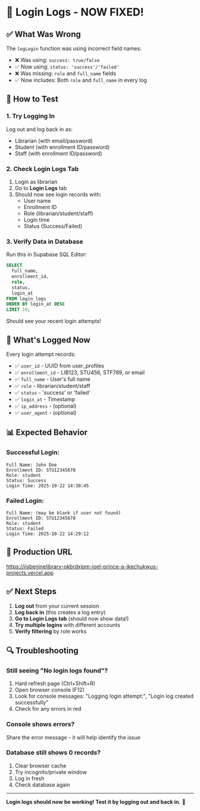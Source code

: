 # 🔧 Login Logs - NOW FIXED!

## ✅ What Was Wrong

The `logLogin` function was using incorrect field names:
- ❌ Was using: `success: true/false`
- ✅ Now using: `status: 'success'/'failed'`
- ❌ Was missing: `role` and `full_name` fields
- ✅ Now includes: Both `role` and `full_name` in every log

## 🧪 How to Test

### 1. **Try Logging In**
Log out and log back in as:
- Librarian (with email/password)
- Student (with enrollment ID/password)
- Staff (with enrollment ID/password)

### 2. **Check Login Logs Tab**
1. Login as librarian
2. Go to **Login Logs** tab
3. Should now see login records with:
   - User name
   - Enrollment ID
   - Role (librarian/student/staff)
   - Login time
   - Status (Success/Failed)

### 3. **Verify Data in Database**
Run this in Supabase SQL Editor:
```sql
SELECT 
  full_name,
  enrollment_id,
  role,
  status,
  login_at
FROM login_logs 
ORDER BY login_at DESC 
LIMIT 10;
```

Should see your recent login attempts!

## 🎯 What's Logged Now

Every login attempt records:
- ✅ `user_id` - UUID from user_profiles
- ✅ `enrollment_id` - LIB123, STU456, STF789, or email
- ✅ `full_name` - User's full name
- ✅ `role` - librarian/student/staff
- ✅ `status` - 'success' or 'failed'
- ✅ `login_at` - Timestamp
- ✅ `ip_address` - (optional)
- ✅ `user_agent` - (optional)

## 📊 Expected Behavior

### **Successful Login:**
```
Full Name: John Doe
Enrollment ID: STU12345678
Role: student
Status: Success
Login Time: 2025-10-22 14:30:45
```

### **Failed Login:**
```
Full Name: (may be blank if user not found)
Enrollment ID: STU12345678
Role: student
Status: Failed
Login Time: 2025-10-22 14:29:12
```

## 🚀 Production URL
https://iisbeninelibrary-okbrdxjpm-joel-prince-a-ikechukwus-projects.vercel.app

## ✅ Next Steps

1. **Log out** from your current session
2. **Log back in** (this creates a log entry)
3. **Go to Login Logs tab** (should now show data!)
4. **Try multiple logins** with different accounts
5. **Verify filtering** by role works

## 🔍 Troubleshooting

### Still seeing "No login logs found"?
1. Hard refresh page (Ctrl+Shift+R)
2. Open browser console (F12)
3. Look for console messages: "Logging login attempt:", "Login log created successfully"
4. Check for any errors in red

### Console shows errors?
Share the error message - it will help identify the issue

### Database still shows 0 records?
1. Clear browser cache
2. Try incognito/private window
3. Log in fresh
4. Check database again

---

**Login logs should now be working! Test it by logging out and back in.** 🎉
